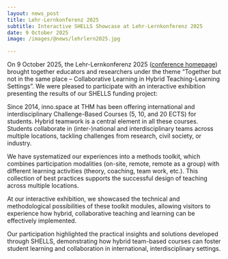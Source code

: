 ```yaml
---
layout: news_post
title: Lehr-Lernkonferenz 2025
subtitle: Interactive SHELLS Showcase at Lehr-Lernkonferenz 2025
date: 9 October 2025
image: /images/@news/lehrlern2025.jpg

---
```


On 9 October 2025, the Lehr-Lernkonferenz 2025 ([conference homepage](https://www.lehrlernkonferenz-2025.de/)) brought together educators and researchers under the theme “Together but not in the same place – Collaborative Learning in Hybrid Teaching-Learning Settings”. We were pleased to participate with an interactive exhibition presenting the results of our SHELLS funding project:


Since 2014, inno.space at THM has been offering international and interdisciplinary Challenge-Based Courses (5, 10, and 20 ECTS) for students. Hybrid teamwork is a central element in all these courses. Students collaborate in (inter-)national and interdisciplinary teams across multiple locations, tackling challenges from research, civil society, or industry.


We have systematized our experiences into a methods toolkit, which combines participation modalities (on-site, remote, remote as a group) with different learning activities (theory, coaching, team work, etc.). This collection of best practices supports the successful design of teaching across multiple locations.


At our interactive exhibition, we showcased the technical and methodological possibilities of these toolkit modules, allowing visitors to experience how hybrid, collaborative teaching and learning can be effectively implemented.


Our participation highlighted the practical insights and solutions developed through SHELLS, demonstrating how hybrid team-based courses can foster student learning and collaboration in international, interdisciplinary settings.
